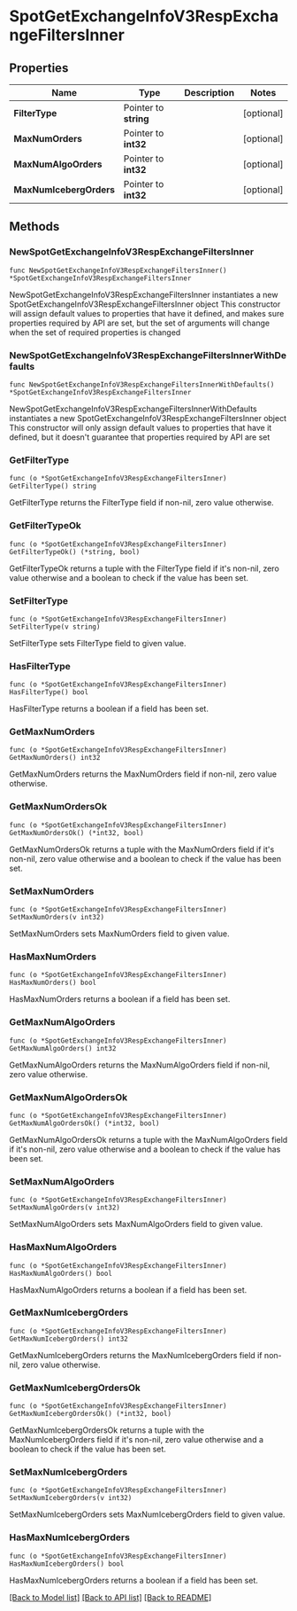 # SpotGetExchangeInfoV3RespExchangeFiltersInner

## Properties

Name | Type | Description | Notes
------------ | ------------- | ------------- | -------------
**FilterType** | Pointer to **string** |  | [optional] 
**MaxNumOrders** | Pointer to **int32** |  | [optional] 
**MaxNumAlgoOrders** | Pointer to **int32** |  | [optional] 
**MaxNumIcebergOrders** | Pointer to **int32** |  | [optional] 

## Methods

### NewSpotGetExchangeInfoV3RespExchangeFiltersInner

`func NewSpotGetExchangeInfoV3RespExchangeFiltersInner() *SpotGetExchangeInfoV3RespExchangeFiltersInner`

NewSpotGetExchangeInfoV3RespExchangeFiltersInner instantiates a new SpotGetExchangeInfoV3RespExchangeFiltersInner object
This constructor will assign default values to properties that have it defined,
and makes sure properties required by API are set, but the set of arguments
will change when the set of required properties is changed

### NewSpotGetExchangeInfoV3RespExchangeFiltersInnerWithDefaults

`func NewSpotGetExchangeInfoV3RespExchangeFiltersInnerWithDefaults() *SpotGetExchangeInfoV3RespExchangeFiltersInner`

NewSpotGetExchangeInfoV3RespExchangeFiltersInnerWithDefaults instantiates a new SpotGetExchangeInfoV3RespExchangeFiltersInner object
This constructor will only assign default values to properties that have it defined,
but it doesn't guarantee that properties required by API are set

### GetFilterType

`func (o *SpotGetExchangeInfoV3RespExchangeFiltersInner) GetFilterType() string`

GetFilterType returns the FilterType field if non-nil, zero value otherwise.

### GetFilterTypeOk

`func (o *SpotGetExchangeInfoV3RespExchangeFiltersInner) GetFilterTypeOk() (*string, bool)`

GetFilterTypeOk returns a tuple with the FilterType field if it's non-nil, zero value otherwise
and a boolean to check if the value has been set.

### SetFilterType

`func (o *SpotGetExchangeInfoV3RespExchangeFiltersInner) SetFilterType(v string)`

SetFilterType sets FilterType field to given value.

### HasFilterType

`func (o *SpotGetExchangeInfoV3RespExchangeFiltersInner) HasFilterType() bool`

HasFilterType returns a boolean if a field has been set.

### GetMaxNumOrders

`func (o *SpotGetExchangeInfoV3RespExchangeFiltersInner) GetMaxNumOrders() int32`

GetMaxNumOrders returns the MaxNumOrders field if non-nil, zero value otherwise.

### GetMaxNumOrdersOk

`func (o *SpotGetExchangeInfoV3RespExchangeFiltersInner) GetMaxNumOrdersOk() (*int32, bool)`

GetMaxNumOrdersOk returns a tuple with the MaxNumOrders field if it's non-nil, zero value otherwise
and a boolean to check if the value has been set.

### SetMaxNumOrders

`func (o *SpotGetExchangeInfoV3RespExchangeFiltersInner) SetMaxNumOrders(v int32)`

SetMaxNumOrders sets MaxNumOrders field to given value.

### HasMaxNumOrders

`func (o *SpotGetExchangeInfoV3RespExchangeFiltersInner) HasMaxNumOrders() bool`

HasMaxNumOrders returns a boolean if a field has been set.

### GetMaxNumAlgoOrders

`func (o *SpotGetExchangeInfoV3RespExchangeFiltersInner) GetMaxNumAlgoOrders() int32`

GetMaxNumAlgoOrders returns the MaxNumAlgoOrders field if non-nil, zero value otherwise.

### GetMaxNumAlgoOrdersOk

`func (o *SpotGetExchangeInfoV3RespExchangeFiltersInner) GetMaxNumAlgoOrdersOk() (*int32, bool)`

GetMaxNumAlgoOrdersOk returns a tuple with the MaxNumAlgoOrders field if it's non-nil, zero value otherwise
and a boolean to check if the value has been set.

### SetMaxNumAlgoOrders

`func (o *SpotGetExchangeInfoV3RespExchangeFiltersInner) SetMaxNumAlgoOrders(v int32)`

SetMaxNumAlgoOrders sets MaxNumAlgoOrders field to given value.

### HasMaxNumAlgoOrders

`func (o *SpotGetExchangeInfoV3RespExchangeFiltersInner) HasMaxNumAlgoOrders() bool`

HasMaxNumAlgoOrders returns a boolean if a field has been set.

### GetMaxNumIcebergOrders

`func (o *SpotGetExchangeInfoV3RespExchangeFiltersInner) GetMaxNumIcebergOrders() int32`

GetMaxNumIcebergOrders returns the MaxNumIcebergOrders field if non-nil, zero value otherwise.

### GetMaxNumIcebergOrdersOk

`func (o *SpotGetExchangeInfoV3RespExchangeFiltersInner) GetMaxNumIcebergOrdersOk() (*int32, bool)`

GetMaxNumIcebergOrdersOk returns a tuple with the MaxNumIcebergOrders field if it's non-nil, zero value otherwise
and a boolean to check if the value has been set.

### SetMaxNumIcebergOrders

`func (o *SpotGetExchangeInfoV3RespExchangeFiltersInner) SetMaxNumIcebergOrders(v int32)`

SetMaxNumIcebergOrders sets MaxNumIcebergOrders field to given value.

### HasMaxNumIcebergOrders

`func (o *SpotGetExchangeInfoV3RespExchangeFiltersInner) HasMaxNumIcebergOrders() bool`

HasMaxNumIcebergOrders returns a boolean if a field has been set.


[[Back to Model list]](../README.md#documentation-for-models) [[Back to API list]](../README.md#documentation-for-api-endpoints) [[Back to README]](../README.md)


